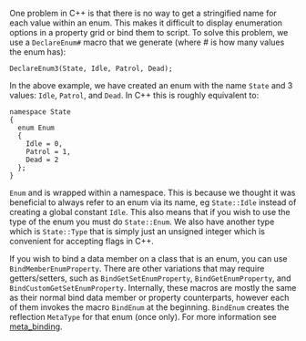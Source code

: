 One problem in C++ is that there is no way to get a stringified name for each value within an enum. This makes it difficult to display enumeration options in a property grid or bind them to script. To solve this problem, we use a `DeclareEnum#` macro that we generate (where # is how many values the enum has):

```
DeclareEnum3(State, Idle, Patrol, Dead);
```

In the above example, we have created an enum with the name `State` and 3 values: `Idle`, `Patrol`, and `Dead`. In C++ this is roughly equivalent to:

```
namespace State
{
  enum Enum
  {
    Idle = 0,
    Patrol = 1,
    Dead = 2
  };
}
```
`Enum` and is wrapped within a namespace. This is because we thought it was beneficial to always refer to an enum via its name, eg `State::Idle` instead of creating a global constant `Idle`. This also means that if you wish to use the type of the enum you must do `State::Enum`. We also have another type which is `State::Type` that is simply just an unsigned integer which is convenient for accepting flags in C++.

If you wish to bind a data member on a class that is an enum, you can use `BindMemberEnumProperty`. There are other variations that may require getters/setters, such as `BindGetSetEnumProperty`, `BindGetEnumProperty`, and `BindCustomGetSetEnumProperty`. Internally, these macros are mostly the same as their normal bind data member or property counterparts, however each of them invokes the macro `BindEnum` at the beginning. `BindEnum` creates the reflection `MetaType` for that enum (once only). For more information see [meta_binding](https://github.com/zeroengineteam/ZeroDocs/zero_source_documentation/meta_binding.markdown).
 

 